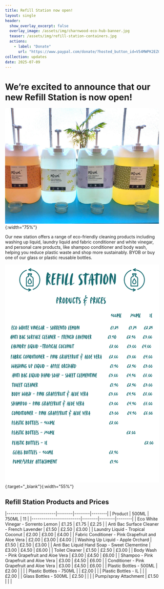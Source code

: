 ```yaml
---
title: Refill Station now open!
layout: single
header:
  show_overlay_excerpt: false
  overlay_image: /assets/img/charnwood-eco-hub-banner.jpg
  teaser: /assets/img/refill-station-containers.jpg
  actions:
    - label: "Donate"
      url: "https://www.paypal.com/donate/?hosted_button_id=V54MWPK2EZGPY"
collection: updates
date: 2025-07-09
---
```


# We’re excited to announce that our new Refill Station is now open!

![Refill Station Containers](/assets/img/refill-station-containers.jpg){:width="75%"}

Our new station offers a range of eco-friendly cleaning products including washing up liquid, laundry liquid and fabric conditioner and white vinegar, and personal care products, like shampoo conditioner and body wash, helping you reduce plastic waste and shop more sustainably. BYOB or buy one of our glass or plastic reusable bottles.

![Refill Station Price List](/assets/img/refill-station-price-list-july25.png){:target="_blank"}{:width="55%"}

## Refill Station Products and Prices

|-------------------------|--------|--------|--------|
| Product                 | 500ML  | 750ML  | 11     |
|-------------------------|--------|--------|--------|
| Eco White Vinegar - Sorrento Lemon | £1.25 | £1.75 | £2.25 |
| Anti Bac Surface Cleaner - French Lavender | £1.50 | £2.50 | £3.00 |
| Laundry Liquid - Tropical Coconut | £2.00 | £3.00 | £4.00 |
| Fabric Conditioner - Pink Grapefruit and Aloe Vera | £2.00 | £3.00 | £4.00 |
| Washing Up Liquid - Apple Orchard | £1.50 | £2.50 | £3.00 |
| Anti Bac Liquid Hand Soap - Sweet Clementine | £3.00 | £4.50 | £6.00 |
| Toilet Cleaner | £1.50  | £2.50 | £3.00 |
| Body Wash - Pink Grapefruit and Aloe Vera | £3.00 | £4.50 | £6.00 | 
| Shampoo - Pink Grapefruit and Aloe Vera | £3.00 | £4.50 | £6.00 |
| Conditioner - Pink Grapefruit and Aloe Vera | £3.00 | £4.50 | £6.00 |
| Plastic Bottles - 500ML | £2.00 | | |
| Plastic Bottles - 750ML | | £2.00 | |
| Plastic Bottles - IL | | | £2.00 |
| Glass Bottles - 500ML | £2.50 | | |
| Pump/spray Attachment | £1.50 | | |


